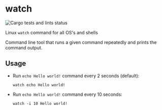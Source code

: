 # watch

![Cargo tests and lints status](https://github.com/jacobcallear/watch/actions/workflows/tests.yml/badge.svg)

Linux `watch` command for all OS's and shells

Command line tool that runs a given command repeatedly and prints the command
output.

## Usage

- Run `echo Hello world!` command every 2 seconds (default):

  ```shell
  watch echo Hello world!
  ```

- Run `echo Hello world!` command every 10 seconds:

  ```shell
  watch -i 10 Hello world!
  ```
